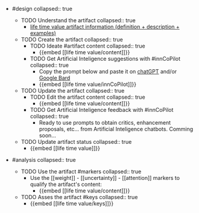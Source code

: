 
- #design
   collapsed:: true
  - TODO Understand the artifact
    collapsed:: true
    - [life time value artifact information (definition + description + examples)](https://go.innbok.com/#/page/innBoK%2Flife-time-value%2Finfo)
  - TODO Create the artifact
     collapsed:: true
    - TODO Ideate #artifact content
      collapsed:: true
      - {{embed [[life time value/content]]}}
    - TODO Get Artificial Inteligence suggestions with #innCoPilot
      collapsed:: true
      - Copy the prompt below and paste it on [chatGPT](https://chat.openai.com) and/or [Google Bard](https://bard.google.com/chat)
      - {{embed [[life time value/innCoPilot]]}}
  - TODO Update the artifact
    collapsed:: true
    - TODO Edit the artifact content
     collapsed:: true
      - {{embed [[life time value/content]]}}
    - TODO Get Artificial Inteligence feedback with #innCoPilot
      collapsed:: true
      - Ready to use prompts to obtain critics, enhancement proposals, etc... from Artificial Inteligence chatbots. Comming soon...
  - TODO Update artifact status
    collapsed:: true
    - {{embed [[life time value]]}}


- #analysis
  collapsed:: true
  - TODO Use the artifact #markers
    collapsed:: true
    - Use the [[weight]] - [[uncertainty]] - [[attention]] markers to qualify the artifact's content:
      - {{embed [[life time value/content]]}}
  - TODO Asses the artifact #keys
    collapsed:: true
    - {{embed [[life time value/keys]]}}



